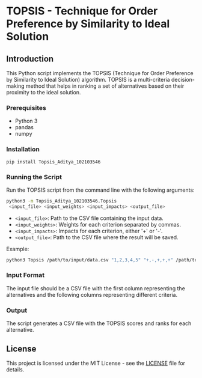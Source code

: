 # TOPSIS - Technique for Order Preference by Similarity to Ideal Solution

## Introduction

This Python script implements the TOPSIS (Technique for Order Preference by Similarity to Ideal Solution) algorithm. TOPSIS is a multi-criteria decision-making method that helps in ranking a set of alternatives based on their proximity to the ideal solution.

### Prerequisites

- Python 3
- pandas
- numpy

### Installation
```pip install Topsis_Aditya_102103546```

### Running the Script

Run the TOPSIS script from the command line with the following arguments:

```bash
python3 -m Topsis_Aditya_102103546.Topsis
 <input_file> <input_weights> <input_impacts> <output_file>
```

- `<input_file>`: Path to the CSV file containing the input data.
- `<input_weights>`: Weights for each criterion separated by commas.
- `<input_impacts>`: Impacts for each criterion, either '+' or '-'.
- `<output_file>`: Path to the CSV file where the result will be saved.

Example:

```bash
python3 Topsis /path/to/input/data.csv "1,2,3,4,5" "+,-,+,+,+" /path/to/output/result.csv
```

### Input Format

The input file should be a CSV file with the first column representing the alternatives and the following columns representing different criteria.

### Output

The script generates a CSV file with the TOPSIS scores and ranks for each alternative.

## License

This project is licensed under the MIT License - see the [LICENSE](LICENSE) file for details.
```